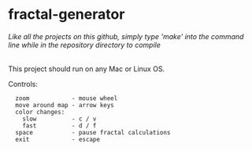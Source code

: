 # fractal-generator
###### Like all the projects on this github, simply type 'make' into the command line while in the repository directory to compile

This project should run on any Mac or Linux OS.

Controls:
```
  zoom            - mouse wheel
  move around map - arrow keys
  color changes:
    slow          - c / v
    fast          - d / f
  space           - pause fractal calculations
  exit            - escape
```
